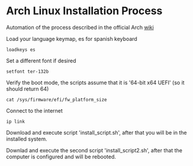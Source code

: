 # Arch Linux Installation Process
Automation of the process described in the official Arch [wiki](https://wiki.archlinux.org/title/Installation_guide)


Load your language keymap, es for spanish keyboard

```
loadkeys es
```

Set a different font if desired
```
setfont ter-132b
```

Verify the boot mode, the scripts assume that it is '64-bit x64 UEFI' (so it should return 64)
```
cat /sys/firmware/efi/fw_platform_size
```

Connect to the internet
```
ip link
```

Download and execute script 'install_script.sh', after that you will be in the installed system.

Downlad and execute the second script 'install_script2.sh', after that the computer is configured and will be rebooted.